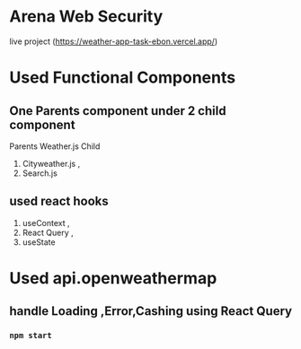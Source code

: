 # Arena Web Security
live project (https://weather-app-task-ebon.vercel.app/)

# Used Functional Components
## One Parents component under 2 child component 
Parents Weather.js
Child 
1.  Cityweather.js ,
2. Search.js

## used react hooks
1. useContext ,
2. React Query ,
3. useState
# Used api.openweathermap

## handle Loading ,Error,Cashing using React Query

### `npm start`

